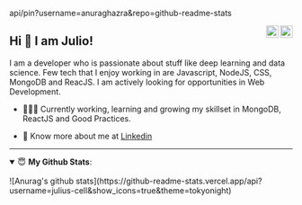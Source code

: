 api/pin?username=anuraghazra&repo=github-readme-stats

</a><a href="https://www.linkedin.com/in/julio-cid-beroiza" target="_blank" rel="nofollow"><img align="right" alt="Pratik's Linkdein" width="22px" src="https://cdn.jsdelivr.net/npm/simple-icons@v3/icons/linkedin.svg" /></a><a href="https://www.instagram.com/julio.cid.b" target="_blank" rel="nofollow"><img align="right" alt="Pratik's Insta" width="22px" src="https://cdn.jsdelivr.net/npm/simple-icons@v3/icons/instagram.svg" /></a>

## Hi 👋 I am Julio! 
I am a developer who is passionate about stuff like deep learning and data science. Few tech that I enjoy working in are Javascript, NodeJS, CSS, MongoDB and ReacJS. I am actively looking for opportunities in Web Development.
- 👨🏽‍💻 Currently working, learning and growing my skillset in MongoDB, ReactJS and Good Practices.
<!-- 🤝 Open for collaborations in deep learning, analytics and data science. -->
- 👨 Know more about me at [Linkedin](https://www.linkedin.com/in/julio-cid-beroiza/) 
<!-- 🌐 Visit my [porfolio website](https://pr2tik1.github.io/) for complete background and contact. -->
<!-- 👋 My personal [blog site](https://pr2tik1.github.io/blog/) -->

---
<details open>
 <summary> 😇 <b>My Github Stats</b>: </summary>
<br>
<!-- <p align = "center">
  <img src = "https://github-readme-stats.vercel.app/api?username=julius-cell&show_icons=true&theme=tokyonight&line_height=27">
  <img src = "https://github-readme-stats.vercel.app/api/top-langs/?username=julius-cell&hide=css,java,html&theme=tokyonight">
</p> -->
 ![Anurag's github stats](https://github-readme-stats.vercel.app/api?username=julius-cell&show_icons=true&theme=tokyonight)


</details>
